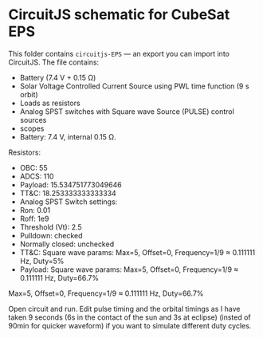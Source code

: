 # CircuitJS schematic for CubeSat EPS

This folder contains `circuitjs-EPS` — an export you can import into CircuitJS. The file contains:
- Battery (7.4 V + 0.15 Ω)
- Solar Voltage Controlled Current Source using PWL time function (9 s orbit)
- Loads as resistors
- Analog SPST switches with Square wave Source (PULSE) control sources
- scopes
- Battery: 7.4 V, internal 0.15 Ω.

Resistors:
- OBC: 55
- ADCS: 110
- Payload: 15.534751773049646
- TT&C: 18.253333333333334
- Analog SPST Switch settings:
- Ron: 0.01
- Roff: 1e9
- Threshold (Vt): 2.5
- Pulldown: checked
- Normally closed: unchecked
- TT&C: Square wave params: Max=5, Offset=0, Frequency=1/9 ≈ 0.111111 Hz, Duty=5%
- Payload: Square wave params: Max=5, Offset=0, Frequency=1/9 ≈ 0.111111 Hz, Duty=66.7%

Max=5, Offset=0, Frequency=1/9 ≈ 0.111111 Hz, Duty=66.7%

Open circuit and run. Edit pulse timing and the orbital timings as I have taken 9 seconds (6s in the contact of the sun and 3s at eclipse) (insted of 90min for quicker waveform) if you want to simulate different duty cycles.

